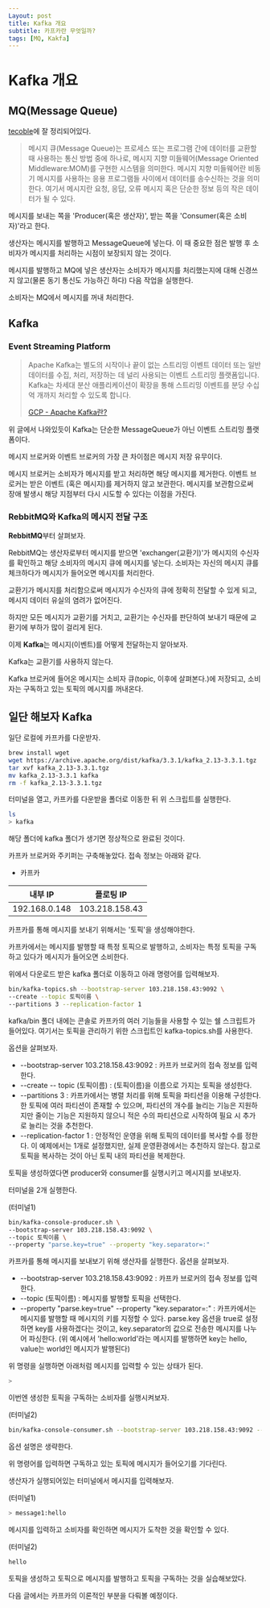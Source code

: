 ```yaml
---
Layout: post
title: Kafka 개요
subtitle: 카프카란 무엇일까?
tags: [MQ, Kakfa]
---
```


# Kafka 개요

## MQ(Message Queue)

[tecoble](https://tecoble.techcourse.co.kr/post/2021-09-19-message-queue/)에 잘 정리되어있다.

> 메시지 큐(Message Queue)는 프로세스 또는 프로그램 간에 데이터를 교환할 때 사용하는 통신 방법 중에 하나로, 메시지 지향 미들웨어(Message Oriented Middleware:MOM)를 구현한 시스템을 의미한다. 메시지 지향 미들웨어란 비동기 메시지를 사용하는 응용 프로그램들 사이에서 데이터를 송수신하는 것을 의미한다. 여기서 메시지란 요청, 응답, 오류 메시지 혹은 단순한 정보 등의 작은 데이터가 될 수 있다.

메시지를 보내는 쪽을 'Producer(혹은 생산자)', 받는 쪽을 'Consumer(혹은 소비자)'라고 한다.

생산자는 메시지를 발행하고 MessageQueue에 넣는다. 이 때 중요한 점은 발행 후 소비자가 메시지를 처리하는 시점이 보장되지 않는 것이다.

메시지를 발행하고 MQ에 넣은 생산자는 소비자가 메시지를 처리했는지에 대해 신경쓰지 않고(물론 동기 통신도 가능하긴 하다) 다음 작업을 실행한다.

소비자는 MQ에서 메시지를 꺼내 처리한다.

## Kafka

### Event Streaming Platform

> Apache Kafka는 별도의 시작이나 끝이 없는 스트리밍 이벤트 데이터 또는 일반 데이터를 수집, 처리, 저장하는 데 널리 사용되는 이벤트 스트리밍 플랫폼입니다. Kafka는 차세대 분산 애플리케이션이 확장을 통해 스트리밍 이벤트를 분당 수십억 개까지 처리할 수 있도록 합니다.
>
> [GCP - Apache Kafka란?](https://cloud.google.com/learn/what-is-apache-kafka?hl=ko)

위 글에서 나와있듯이 Kafka는 단순한 MessageQueue가 아닌 이벤트 스트리밍 플랫폼이다.

메시지 브로커와 이벤트 브로커의 가장 큰 차이점은 메시지 저장 유무이다.

메시지 브로커는 소비자가 메시지를 받고 처리하면 해당 메시지를 제거한다. 이벤트 브로커는 받은 이벤트 (혹은 메시지)를 제거하지 않고 보관한다. 메시지를 보관함으로써 장애 발생시 해당 지점부터 다시 시도할 수 있다는 이점을 가진다.

### RebbitMQ와 Kafka의 메시지 전달 구조

**RebbitMQ**부터 살펴보자.

RebbitMQ는 생산자로부터 메시지를 받으면 'exchanger(교환기)'가 메시지의 수신자를 확인하고 해당 소비자의 메시지 큐에 메시지를 넣는다. 
소비자는 자신의 메시지 큐를 체크하다가 메시지가 들어오면 메시지를 처리한다.

교환기가 메시지를 처리함으로써 메시지가 수신자의 큐에 정확히 전달할 수 있게 되고, 메시지 데이터 유실의 염려가 없어진다.

하지만 모든 메시지가 교환기를 거치고, 교환기는 수신자를 판단하여 보내기 때문에 교환기에 부하가 많이 걸리게 된다.

이제 **Kafka**는 메시지(이벤트)를 어떻게 전달하는지 알아보자.

Kafka는 교환기를 사용하지 않는다.

Kafka 브로커에 들어온 메시지는 소비자 큐(topic, 이후에 살펴본다.)에 저장되고, 소비자는 구독하고 있는 토픽의 메시지를 꺼내온다.

## 일단 해보자 Kafka

일단 로컬에 카프카를 다운받자.

```bash
brew install wget
wget https://archive.apache.org/dist/kafka/3.3.1/kafka_2.13-3.3.1.tgz
tar xvf kafka_2.13-3.3.1.tgz
mv kafka_2.13-3.3.1 kafka
rm -f kafka_2.13-3.3.1.tgz
```

터미널을 열고, 카프카를 다운받을 폴더로 이동한 뒤 위 스크립트를 실행한다.

```bash
ls
> kafka
```

해당 폴더에 kafka 폴더가 생기면 정상적으로 완료된 것이다.

카프카 브로커와 주키퍼는 구축해놓았다. 접속 정보는 아래와 같다.

* 카프카

| 내부 IP       | 플로팅 IP      |
| ------------- | -------------- |
| 192.168.0.148 | 103.218.158.43 |

카프카를 통해 메시지를 보내기 위해서는 '토픽'을 생성해야한다.

카프카에서는 메시지를 발행할 때 특정 토픽으로 발행하고, 소비자는 특정 토픽을 구독하고 있다가 메시지가 들어오면 소비한다.

위에서 다운로드 받은 kafka 폴더로 이동하고 아래 명령어를 입력해보자.

```bash
bin/kafka-topics.sh --bootstrap-server 103.218.158.43:9092 \
--create --topic 토픽이름 \
--partitions 3 --replication-factor 1
```

kafka/bin 폴더 내에는 콘솔로 카프카의 여러 기능들을 사용할 수 있는 쉘 스크립트가 들어있다. 여기서는 토픽을 관리하기 위한 스크립트인 kafka-topics.sh를 사용한다.

옵션을 살펴보자.

* --bootstrap-server 103.218.158.43:9092 : 카프카 브로커의 접속 정보를 입력한다.
* --create -- topic (토픽이름) : (토픽이름)을 이름으로 가지는 토픽을 생성한다.
* --partitions 3 : 카프카에서는 병렬 처리를 위해 토픽을 파티션을 이용해 구성한다. 한 토픽에 여러 파티션이 존재할 수 있으며, 파티션의 개수를 늘리는 기능은 지원하지만 줄이는 기능은 지원하지 않으니 적은 수의 파티션으로 시작하여 필요 시 추가로 늘리는 것을 추천한다.
* --replication-factor 1 : 안정적인 운영을 위해 토픽의 데이터를 복사할 수를 정한다. 이 예제에서는 1개로 설정했지만, 실제 운영환경에서는 추천하지 않는다. 참고로 토픽을 복사하는 것이 아닌 토픽 내의 파티션을 복제한다.

토픽을 생성하였다면 producer와 consumer를 실행시키고 메시지를 보내보자.

터미널을 2개 실행한다.

(터미널1)

```bash
bin/kafka-console-producer.sh \
--bootstrap-server 103.218.158.43:9092 \
--topic 토픽이름 \
--property "parse.key=true" --property "key.separator=:"
```

카프카를 통해 메시지를 보내보기 위해 생산자를 실행한다. 옵션을 살펴보자.

* --bootstrap-server 103.218.158.43:9092 : 카프카 브로커의 접속 정보를 입력한다.
* --topic (토픽이름) : 메시지를 발행할 토픽을 선택한다.
* --property "parse.key=true" --property "key.separator=:" : 카프카에서는 메시지를 발행할 때 메시지의 키를 지정할 수 있다. parse.key 옵션을 true로 설정하면 key를 사용하겠다는 것이고, key.separator의 값으로 전송한 메시지를 나누어 파싱한다. (위 예시에서 'hello:world'라는 메시지를 발행하면 key는 hello, value는 world인 메시지가 발행된다)

위 명령을 실행하면 아래처럼 메시지를 입력할 수 있는 상태가 된다.

```bash
>
```

이번엔 생성한 토픽을 구독하는 소비자를 실행시켜보자.

(터미널2)

```bash
bin/kafka-console-consumer.sh --bootstrap-server 103.218.158.43:9092 --topic 토픽이름
```

옵션 설명은 생략한다.

위 명령어를 입력하면 구독하고 있는 토픽에 메시지가 들어오기를 기다린다.

생산자가 실행되어있는 터미널에서 메시지를 입력해보자.

(터미널1)

```bash
> message1:hello
```

메시지를 입력하고 소비자를 확인하면 메시지가 도착한 것을 확인할 수 있다.

(터미널2)

```bash
hello
```

토픽을 생성하고 토픽으로 메시지를 발행하고 토픽을 구독하는 것을 실습해보았다.

다음 글에서는 카프카의 이론적인 부분을 다뤄볼 예정이다.